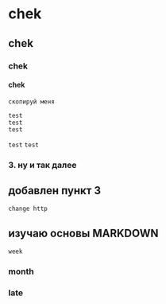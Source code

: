 # chek
## chek 
### chek 
#### chek 
```
скопируй меня 
```
```
test
test
test
```
``
test
``
`
test
`
### 3. ну и так далее
## добавлен пункт 3
```
change http
```
## изучаю основы MARKDOWN
```
week
```
### month
### late
